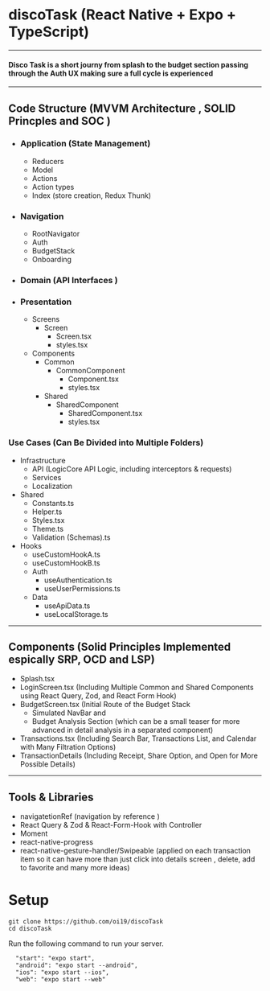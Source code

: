 # discoTask (React Native + Expo + TypeScript)

---
#### Disco Task is a short journy from splash to the budget section passing through the Auth UX making sure a full cycle is experienced 
---

## Code Structure (MVVM Architecture , SOLID Princples and SOC )

- ### Application (State Management)
  - Reducers 
  - Model
  - Actions
  - Action types
  - Index (store creation, Redux Thunk)
  
- ### Navigation 
  - RootNavigator
  - Auth
  - BudgetStack 
  - Onboarding
       
- ### Domain (API Interfaces )
       
- ### Presentation
  - Screens
    - Screen
      - Screen.tsx
      - styles.tsx 
  - Components 
    - Common
      - CommonComponent
        - Component.tsx
        - styles.tsx   
    - Shared
      - SharedComponent
        - SharedComponent.tsx
        - styles.tsx
            
### Use Cases (Can Be Divided into Multiple Folders)
  - Infrastructure
    - API (LogicCore API Logic, including interceptors & requests)
    - Services 
    - Localization
  - Shared
    - Constants.ts 
    - Helper.ts
    - Styles.tsx
    - Theme.ts
    - Validation (Schemas).ts 
  - Hooks
    - useCustomHookA.ts
    - useCustomHookB.ts
    - Auth
      - useAuthentication.ts
      - useUserPermissions.ts
    - Data
      - useApiData.ts
      - useLocalStorage.ts 

---

## Components (Solid Principles Implemented espically SRP, OCD and LSP)
- Splash.tsx
- LoginScreen.tsx (Including Multiple Common and Shared Components using React Query, Zod, and React Form Hook)
- BudgetScreen.tsx (Initial Route of the Budget Stack
  -  Simulated NavBar and
  -  Budget Analysis Section (which can be a small teaser for more advanced in detail analysis in a separated component)
- Transactions.tsx (Including Search Bar, Transactions List, and Calendar with Many Filtration Options)
- TransactionDetails (Including Receipt, Share Option, and Open for More Possible Details)

---

## Tools & Libraries
- navigatetionRef (navigation by reference )
- React Query & Zod & React-Form-Hook with Controller
- Moment
- react-native-progress
- react-native-gesture-handler/Swipeable (applied on each transaction item so it can have more than just click into details screen , delete, add to favorite and many more ideas)


# Setup
   ```shell script
git clone https://github.com/oi19/discoTask
cd discoTask
```
Run the following command to run your server.


```shell script
  "start": "expo start",
  "android": "expo start --android",
  "ios": "expo start --ios",
  "web": "expo start --web"
```

